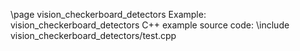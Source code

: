 \page vision_checkerboard_detectors Example: vision_checkerboard_detectors
C++ example source code:
\include vision_checkerboard_detectors/test.cpp
